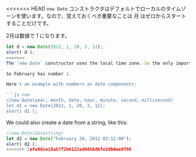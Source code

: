 <<<<<<< HEAD
`new Date` コンストラクタはデフォルトでローカルのタイムゾーンを使います。なので、覚えておくべき重要なことは 月 はゼロからスタートすることだけです。

2月は数値で 1 になります。

```js run
let d = new Date(2012, 1, 20, 3, 12);
alert( d );
=======
The `new Date` constructor uses the local time zone. So the only important thing to remember is that months start from zero.

So February has number 1.

Here's an example with numbers as date components:

```js run
//new Date(year, month, date, hour, minute, second, millisecond)
let d1 = new Date(2012, 1, 20, 3, 12);
alert( d1 );
```
We could also create a date from a string, like this:

```js run
//new Date(datastring)
let d2 = new Date("February 20, 2012 03:12:00");
alert( d2 );
>>>>>>> 2efe0dce18a57f2b6121ed6656d6fe10b0ee8f96
```
